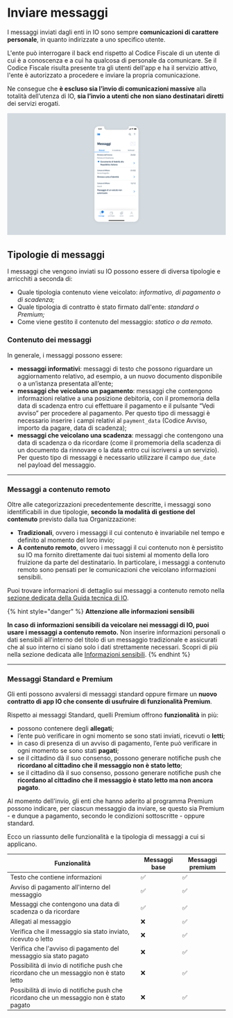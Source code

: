 # Inviare messaggi

I messaggi inviati dagli enti in IO sono sempre **comunicazioni di carattere personale**, in quanto indirizzate a uno specifico utente.&#x20;

L'ente può interrogare il back end rispetto al Codice Fiscale di un utente di cui è a conoscenza e a cui ha qualcosa di personale da comunicare. Se il Codice Fiscale risulta presente tra gli utenti dell'app e ha il servizio attivo, l'ente è autorizzato a procedere e inviare la propria comunicazione.&#x20;

Ne consegue che **è escluso sia l’invio di comunicazioni massive** alla totalità dell’utenza di IO, **sia l’invio a utenti che non siano destinatari diretti** dei servizi erogati.

![Esempio di messaggi inviati a un utente su IO](../../.gitbook/assets/msg.png)

## Tipologie di messaggi

I messaggi che vengono inviati su IO possono essere di diversa tipologie e arricchiti a seconda di:

* Quale tipologia contenuto viene veicolato: _informativo, di pagamento o di scadenza;_
* Quale tipologia di contratto è stato firmato dall'ente: _standard o Premium;_
* Come viene gestito il contenuto del messaggio: _statico o da remoto._

### Contenuto dei messaggi

In generale, i messaggi possono essere:

* **messaggi informativi**: messaggi di testo che possono riguardare un aggiornamento relativo, ad esempio, a un nuovo documento disponibile o a un’istanza presentata all’ente;
* **messaggi che veicolano un pagamento**: messaggi che contengono informazioni relative a una posizione debitoria, con il promemoria della data di scadenza entro cui effettuare il pagamento e il pulsante “Vedi avviso” per procedere al pagamento. Per questo tipo di messaggi è necessario inserire i campi relativi al `payment_data` (Codice Avviso, importo da pagare, data di scadenza);
* **messaggi che veicolano una scadenza**: messaggi che contengono una data di scadenza o da ricordare (come il promemoria della scadenza di un documento da rinnovare o la data entro cui iscriversi a un servizio). Per questo tipo di messaggi è necessario utilizzare il campo `due_date` nel payload del messaggio.

***

### Messaggi a contenuto remoto

Oltre alle categorizzazioni precedentemente descritte, i messaggi sono identificabili in due tipologie, **secondo la modalità di gestione del contenuto** previsto dalla tua Organizzazione:

* **Tradizionali**, ovvero i messaggi il cui contenuto è invariabile nel tempo e definito al momento del loro invio;
* **A contenuto remoto**, ovvero i messaggi il cui contenuto non è persistito su IO ma fornito direttamente dai tuoi sistemi al momento della loro fruizione da parte del destinatario. In particolare, i messaggi a contenuto remoto sono pensati per le comunicazioni che veicolano informazioni sensibili.&#x20;

Puoi trovare informazioni di dettaglio sui messaggi a contenuto remoto nella [sezione dedicata della Guida tecnica di IO](https://app.gitbook.com/s/sUBZStlCQZzLI6ZesbND/funzionalita/inviare-un-messaggio/inviare-un-messaggio-a-contenuto-remoto).

{% hint style="danger" %}
**Attenzione alle informazioni sensibili**

**In caso di informazioni sensibili da veicolare nei messaggi di IO, puoi usare i messaggi a contenuto remoto.** Non inserire informazioni personali o dati sensibili all'interno del titolo di un messaggio tradizionale e assicurati che al suo interno ci siano solo i dati strettamente necessari. Scopri di più nella sezione dedicata alle [Informazioni sensibili](../../i-servizi-in-io/informazioni-sensibili.md).
{% endhint %}



***

### Messaggi Standard e Premium

Gli enti possono avvalersi di messaggi standard oppure firmare un **nuovo contratto di app IO che consente di usufruire di funzionalità Premium**.

Rispetto ai messaggi Standard, quelli Premium offrono **funzionalità** in più:

* possono contenere degli **allegati**;
* l’ente può verificare in ogni momento se sono stati inviati, ricevuti o **letti**;
* in caso di presenza di un avviso di pagamento, l’ente può verificare in ogni momento se sono stati **pagati**;
* se il cittadino dà il suo consenso, possono generare notifiche push che **ricordano al cittadino che il messaggio non è stato letto**;
* se il cittadino dà il suo consenso, possono generare notifiche push che **ricordano al cittadino che il messaggio è stato letto ma non ancora pagato**.

Al momento dell'invio, gli enti che hanno aderito al programma Premium possono indicare, per ciascun messaggio da inviare, se questo sia Premium - e dunque a pagamento, secondo le condizioni sottoscritte - oppure standard.

Ecco un riassunto delle funzionalità e la tipologia di messaggi a cui si applicano.

| Funzionalità                                                                             | Messaggi base | Messaggi premium |
| ---------------------------------------------------------------------------------------- | ------------- | ---------------- |
| Testo che contiene informazioni                                                          | ✅             | ✅                |
| Avviso di pagamento all'interno del messaggio                                            | ✅             | ✅                |
| Messaggi che contengono una data di scadenza o da ricordare                              | ✅             | ✅                |
| Allegati al messaggio                                                                    | ❌             | ✅                |
| Verifica che il messaggio sia stato inviato, ricevuto o letto                            | ❌             | ✅                |
| Verifica che l'avviso di pagamento del messaggio sia stato pagato                        | ❌             | ✅                |
| Possibilità di invio di notifiche push che ricordano che un messaggio non è stato letto  | ❌             | ✅                |
| Possibilità di invio di notifiche push che ricordano che un messaggio non è stato pagato | ❌             | ✅                |

###

